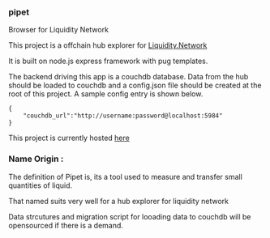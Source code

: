 ### pipet
Browser for Liquidity Network

This project is a offchain hub explorer for [Liquidity.Network](http://liquidity.network)

It is built on node.js express framework with pug templates.

The backend driving this app is a couchdb database. Data from the hub should be loaded to couchdb and a config.json file should be created at the root of this project. A sample config entry is shown below.

```
{
    "couchdb_url":"http://username:password@localhost:5984"
}
```

This project is currently hosted [here](http://pipet.xyz)

### Name Origin :

The definition of Pipet is, its a tool used to measure and transfer small quantities of liquid. 

That named suits very well for a hub explorer for liquidity network

Data strcutures and migration script for looading data to couchdb will be opensourced if there is a demand.

